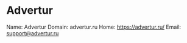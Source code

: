 
# Advertur

Name: Advertur
Domain: advertur.ru
Home: https://advertur.ru/
Email: support@advertur.ru
